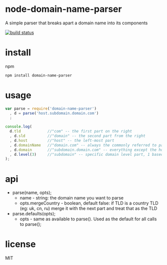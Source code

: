 node-domain-name-parser
=======================

A simple parser that breaks apart a domain name into its components

[![build status](https://secure.travis-ci.org/wankdanker/node-domain-name-parser.png)](http://travis-ci.org/wankdanker/node-domain-name-parser)

install
=======

npm

```bash
npm install domain-name-parser
```

usage
=====

```javascript
var parse = require('domain-name-parser')
  , d = parse('host.subdomain.domain.com')
  ;

console.log(
  d.tld            //"com" -- the first part on the right
  , d.sld          //"domain" -- the second part from the right
  , d.host         //"host" -- the left-most part
  , d.domainName   //"domain.com" -- always the commonly referred to part (sld + tld)
  , d.domain       //"subdomain.domain.com" -- everything except the host
  , d.level(3)     //"subdomain" -- specific domain level part, 1 based (tld is level 1)
);
```

api
===

* parse(name, opts);
   * name - string: the domain name you want to parse
   * opts.mergeCountry - boolean, default false: if TLD is a country TLD (eg: uk, cn, ru) merge it with the next part and treat that as the TLD
* parse.defaults(opts);
   * opts - same as available to parse(). Used as the default for all calls to parse();

license
=======

MIT
